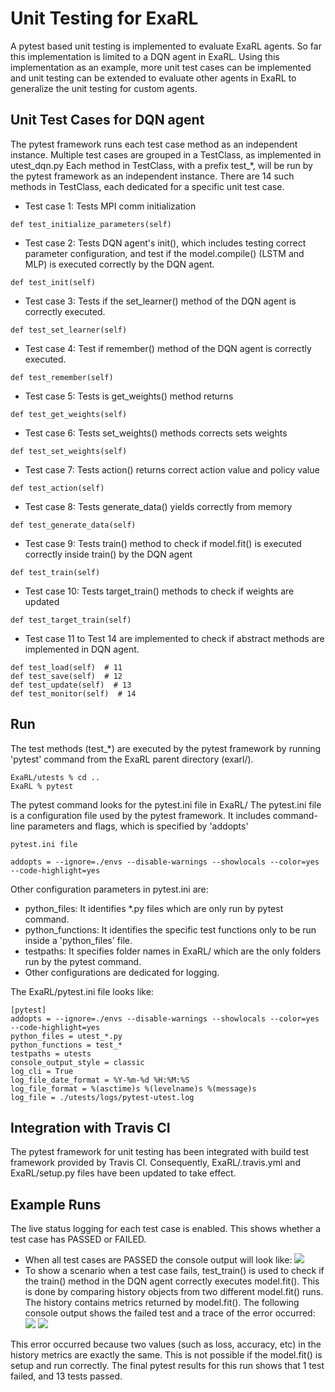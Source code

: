 # Unit Testing for ExaRL
A pytest based unit testing is implemented to evaluate ExaRL agents. So far this implementation is limited to a DQN agent in ExaRL.
Using this implementation as an example, more unit test cases can be implemented and  unit testing can be extended to evaluate other agents in ExaRL to generalize the unit testing for custom agents.

## Unit Test Cases for DQN agent
The pytest framework runs each test case method as an independent instance. Multiple test cases are grouped in a TestClass, as implemented in utest_dqn.py
Each method in TestClass, with a prefix test_*, will be run by the pytest framework as an independent instance. There are 14 such methods in TestClass, each dedicated for a specific unit test case.
* Test case 1: Tests MPI comm initialization
```
def test_initialize_parameters(self)
```
* Test case 2: Tests DQN agent's init(), which includes testing correct parameter configuration, and test if the model.compile() (LSTM and MLP) is executed correctly by the DQN agent.
```
def test_init(self)
```
* Test case 3: Tests if the set_learner() method of the DQN agent is correctly executed.
```
def test_set_learner(self)
```
* Test case 4: Test if remember() method of the DQN agent is correctly executed.
```
def test_remember(self)
```
* Test case 5: Tests is get_weights() method returns
```
def test_get_weights(self)
```
* Test case 6: Tests set_weights() methods corrects sets weights
```
def test_set_weights(self)
```
* Test case 7: Tests action() returns correct action value and policy value
```
def test_action(self)
```
* Test case 8: Tests generate_data() yields correctly from memory
```
def test_generate_data(self)
```
* Test case 9: Tests train() method to check if model.fit() is executed correctly inside train() by the DQN agent
```
def test_train(self)
```
* Test case 10: Tests target_train() methods to check if weights are updated
```
def test_target_train(self)
```
* Test case 11 to Test 14 are implemented to check if abstract methods are implemented in DQN agent.
```
def test_load(self)  # 11
def test_save(self)  # 12
def test_update(self)  # 13
def test_monitor(self)  # 14
```

## Run
The test methods (test_*) are executed by the pytest framework by running 'pytest' command from the ExaRL parent directory (exarl/).
```
ExaRL/utests % cd ..
ExaRL % pytest
```
The pytest command looks for the pytest.ini file in ExaRL/
The pytest.ini file is a configuration file used by the pytest framework. It includes command-line parameters and flags, which is specified by 'addopts'
```
pytest.ini file

addopts = --ignore=./envs --disable-warnings --showlocals --color=yes --code-highlight=yes
```
Other configuration parameters in pytest.ini are:
* python_files: It identifies *.py files which are only run by pytest command.
* python_functions: It identifies the specific test functions only to be run inside a 'python_files' file.
* testpaths: It specifies folder names in ExaRL/ which are the only folders run by the pytest command.
* Other configurations are dedicated for logging.

The ExaRL/pytest.ini file looks like:
```
[pytest]
addopts = --ignore=./envs --disable-warnings --showlocals --color=yes --code-highlight=yes
python_files = utest_*.py
python_functions = test_*
testpaths = utests
console_output_style = classic
log_cli = True
log_file_date_format = %Y-%m-%d %H:%M:%S
log_file_format = %(asctime)s %(levelname)s %(message)s
log_file = ./utests/logs/pytest-utest.log
```
## Integration with Travis CI
The pytest framework for unit testing has been integrated with build test framework provided by Travis CI. Consequently, ExaRL/.travis.yml and ExaRL/setup.py files have been updated to take effect.

## Example Runs
The live status logging for each test case is enabled. This shows whether a test case has PASSED or FAILED.
* When all test cases are PASSED the console output will look like:
![](allpass.png)
* To show a scenario when a test case fails, test_train() is used to check if the train() method in the DQN agent correctly executes model.fit(). This is done by comparing history objects from two different model.fit() runs. The history contains metrics returned by model.fit().
The following console output shows the failed test and a trace of the error occurred:
![](trainfail1.png)
![](trainfail2.png)


This error occurred because two values (such as loss, accuracy, etc) in the history metrics are exactly the same. This is not possible if the model.fit() is setup and run correctly.
The final pytest results for this run shows that 1 test failed, and 13 tests passed.
